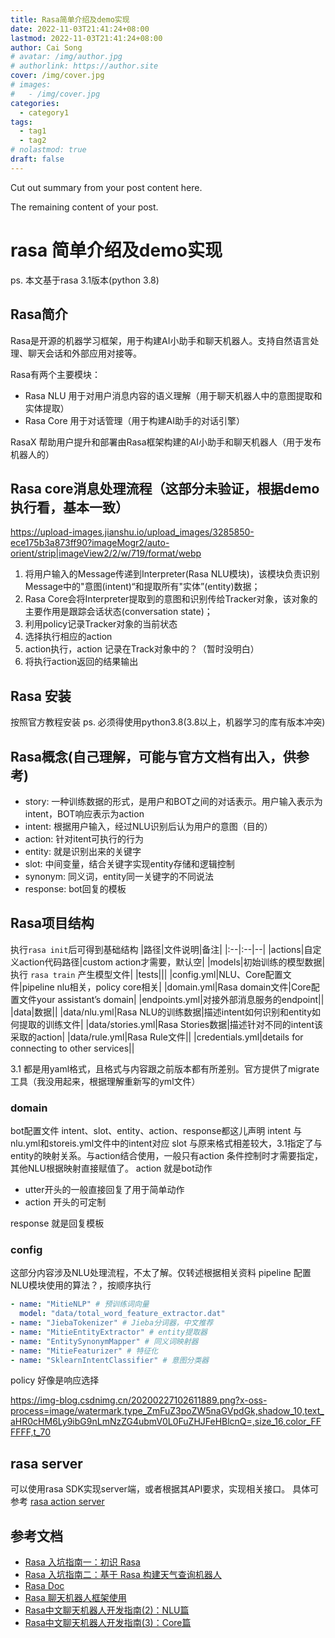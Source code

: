 ```yaml
---
title: Rasa简单介绍及demo实现
date: 2022-11-03T21:41:24+08:00
lastmod: 2022-11-03T21:41:24+08:00
author: Cai Song
# avatar: /img/author.jpg
# authorlink: https://author.site
cover: /img/cover.jpg
# images:
#   - /img/cover.jpg
categories:
  - category1
tags:
  - tag1
  - tag2
# nolastmod: true
draft: false
---
```


Cut out summary from your post content here.

<!--more-->

The remaining content of your post.
# rasa 简单介绍及demo实现

ps. 本文基于rasa 3.1版本(python 3.8)

## Rasa简介
Rasa是开源的机器学习框架，用于构建AI小助手和聊天机器人。支持自然语言处理、聊天会话和外部应用对接等。

Rasa有两个主要模块：
* Rasa NLU 用于对用户消息内容的语义理解（用于聊天机器人中的意图提取和实体提取）
* Rasa Core 用于对话管理（用于构建AI助手的对话引擎）

RasaX 帮助用户提升和部署由Rasa框架构建的AI小助手和聊天机器人（用于发布机器人的）

## Rasa core消息处理流程（这部分未验证，根据demo执行看，基本一致）
https://upload-images.jianshu.io/upload_images/3285850-ece175b3a873ff90?imageMogr2/auto-orient/strip|imageView2/2/w/719/format/webp

1. 将用户输入的Message传递到Interpreter(Rasa NLU模块)，该模块负责识别Message中的"意图(intent)“和提取所有"实体”(entity)数据；
2. Rasa Core会将Interpreter提取到的意图和识别传给Tracker对象，该对象的主要作用是跟踪会话状态(conversation state)；
3. 利用policy记录Tracker对象的当前状态
4. 选择执行相应的action
5. action执行，action 记录在Track对象中的？（暂时没明白）
6. 将执行action返回的结果输出

## Rasa 安装
按照官方教程安装
ps. 必须得使用python3.8(3.8以上，机器学习的库有版本冲突)

## Rasa概念(自己理解，可能与官方文档有出入，供参考)
* story: 一种训练数据的形式，是用户和BOT之间的对话表示。用户输入表示为intent，BOT响应表示为action
* intent: 根据用户输入，经过NLU识别后认为用户的意图（目的）
* action: 针对itent可执行的行为
* entity: 就是识别出来的关键字
* slot: 中间变量，结合关键字实现entity存储和逻辑控制
* synonym: 同义词，entity同一关键字的不同说法
* response: bot回复的模板


## Rasa项目结构
执行`rasa init`后可得到基础结构
|路径|文件说明|备注|
|:--|:--|--|
|actions|自定义action代码路径|custom action才需要，默认空|
|models|初始训练的模型数据|执行 `rasa train` 产生模型文件|
|tests|||
|config.yml|NLU、Core配置文件|pipeline nlu相关，policy core相关|
|domain.yml|Rasa domain文件|Core配置文件your assistant’s domain|
|endpoints.yml|对接外部消息服务的endpoint||
|data|数据||
|data/nlu.yml|Rasa NLU的训练数据|描述intent如何识别和entity如何提取的训练文件|
|data/stories.yml|Rasa Stories数据|描述针对不同的intent该采取的action|
|data/rule.yml|Rasa Rule文件||
|credentials.yml|details for connecting to other services||

3.1 都是用yaml格式，且格式与内容跟之前版本都有所差别。官方提供了migrate工具（我没用起来，根据理解重新写的yml文件）

### domain
bot配置文件
intent、slot、entity、action、response都这儿声明
intent 与nlu.yml和storeis.yml文件中的intent对应
slot 与原来格式相差较大，3.1指定了与entity的映射关系。与action结合使用，一般只有action 条件控制时才需要指定，其他NLU根据映射直接赋值了。
action 就是bot动作
  * utter开头的一般直接回复了用于简单动作
  * action 开头的可定制

response 就是回复模板

### config
这部分内容涉及NLU处理流程，不太了解。仅转述根据相关资料
pipeline 配置NLU模块使用的算法？，按顺序执行

```yaml
- name: "MitieNLP" # 预训练词向量
  model: "data/total_word_feature_extractor.dat"
- name: "JiebaTokenizer" # Jieba分词器，中文推荐
- name: "MitieEntityExtractor" # entity提取器
- name: "EntitySynonymMapper" # 同义词映射器 
- name: "MitieFeaturizer" # 特征化
- name: "SklearnIntentClassifier" # 意图分类器
```

policy 好像是响应选择

https://img-blog.csdnimg.cn/20200227102611889.png?x-oss-process=image/watermark,type_ZmFuZ3poZW5naGVpdGk,shadow_10,text_aHR0cHM6Ly9ibG9nLmNzZG4ubmV0L0FuZHJFeHBlcnQ=,size_16,color_FFFFFF,t_70

## rasa server
可以使用rasa SDK实现server端，或者根据其API要求，实现相关接口。
具体可参考 [rasa action server](https://rasa.com/docs/action-server/)

## 参考文档
* [Rasa 入坑指南一：初识 Rasa](https://www.52nlp.cn/rasa%e5%85%a5%e5%9d%91%e6%8c%87%e5%8d%97-%e5%88%9d%e8%af%86rasa) 
* [Rasa 入坑指南二：基于 Rasa 构建天气查询机器人](https://www.52nlp.cn/rasa%e5%85%a5%e5%9d%91%e6%8c%87%e5%8d%97%e4%ba%8c-%e5%9f%ba%e4%ba%8e-rasa-%e6%9e%84%e5%bb%ba%e5%a4%a9%e6%b0%94%e6%9f%a5%e8%af%a2%e6%9c%ba%e5%99%a8%e4%ba%ba)
* [Rasa Doc](https://rasa.com/docs/rasa/)
* [Rasa 聊天机器人框架使用](https://www.jianshu.com/p/ad11f5815447)
* [Rasa中文聊天机器人开发指南(2)：NLU篇](https://jiangdg.blog.csdn.net/article/details/104530994)
* [Rasa中文聊天机器人开发指南(3)：Core篇](https://jiangdg.blog.csdn.net/article/details/105434136)